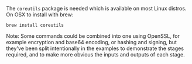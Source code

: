 The `coreutils` package is needed which is available on most Linux distros.  On OSX to install with brew:

```
brew install coreutils
```

Note: Some commands could be combined into one using OpenSSL, for example encryption and base64 encoding, or hashing and signing, but they've been split intentionally in the examples to demonstrate the stages required, and to make more obvious the inputs and outputs of each stage.
